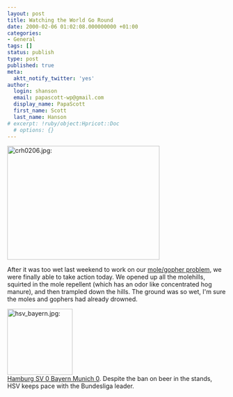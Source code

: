 ```yaml
---
layout: post
title: Watching the World Go Round
date: 2000-02-06 01:02:08.000000000 +01:00
categories:
- General
tags: []
status: publish
type: post
published: true
meta:
  aktt_notify_twitter: 'yes'
author:
  login: shanson
  email: papascott-wp@gmail.com
  display_name: PapaScott
  first_name: Scott
  last_name: Hanson
# excerpt: !ruby/object:Hpricot::Doc
  # options: {}
---
```

<p><img src="http://www.papascott.de/wordpress/wp-content/uploads/2000/02/crh0206.jpg" height="262" width="350" border="0" alt="crh0206.jpg: " /></p>
<p>After it was too wet last weekend to work on our <a href="/2000/01/29">mole/gopher problem</a>, we were finally able to take action today. We opened up all the molehills, squirted in the mole repellent (which has an odor like concentrated hog manure), and then trampled down the hills. The ground was so wet, I'm sure the moles and gophers had already drowned.</p>
<p><a href="http://www.cnnsi.com/soccer/world/news/2000/02/06/german_roundup_ap/"><img src="http://www.papascott.de/wordpress/wp-content/uploads/2000/02/hsv_bayern.jpg" height="152" width="150" border="0" alt="hsv_bayern.jpg: " /><br />
Hamburg SV 0 Bayern Munich 0</a>. Despite the ban on beer in the stands, HSV keeps pace with the Bundesliga leader.</p>
